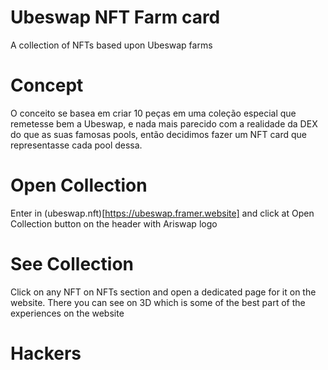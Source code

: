 # Ubeswap NFT Farm card
A collection of NFTs based upon Ubeswap farms

# Concept

O conceito se basea em criar 10 peças em uma coleção especial que remetesse bem a Ubeswap, e nada mais parecido com a realidade da DEX do que as suas famosas pools, então decidimos fazer um NFT card que representasse cada pool dessa.

# Open Collection

Enter in (ubeswap.nft)[https://ubeswap.framer.website] and click at Open Collection button on the header with Ariswap logo

# See Collection

Click on any NFT on NFTs section and open a dedicated page for it on the website. There you can see on 3D which is some of the best part of the experiences on the website

# Hackers



